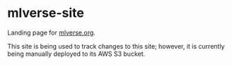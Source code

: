# mlverse-site

Landing page for [mlverse.org](https://mlverse.org).

This site is being used to track changes to this site; however, it is currently being manually deployed to its AWS S3 bucket.
